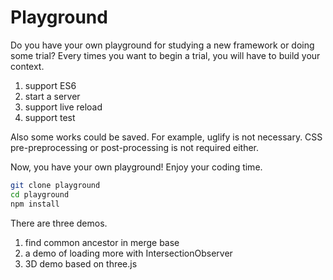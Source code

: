 # Playground

Do you have your own playground for studying a new framework or doing some trial? Every times you want to begin a trial, you will have to build your context.

1. support ES6
2. start a server
3. support live reload
4. support test

Also some works could be saved. For example, uglify is not necessary. CSS pre-preprocessing or post-processing is not required either.

Now, you have your own playground! Enjoy your coding time.

```sh
git clone playground
cd playground
npm install
```

There are three demos.
1. find common ancestor in merge base
2. a demo of loading more with IntersectionObserver
3. 3D demo based on three.js
